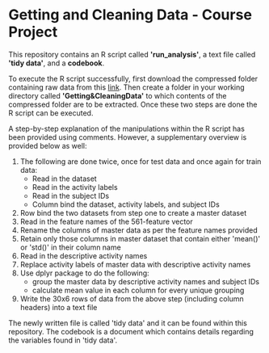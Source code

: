 # Getting and Cleaning Data - Course Project

This repository contains an R script called **'run_analysis'**, a text file called **'tidy data'**, and a **codebook**.

To execute the R script successfully, first download the compressed folder containing raw data from this [link](https://d396qusza40orc.cloudfront.net/getdata%2Fprojectfiles%2FUCI%20HAR%20Dataset.zip). Then create a folder in your working directory called **'Getting&CleaningData'** to which contents of the compressed folder are to be extracted. Once these two steps are done the R script can be executed.

A step-by-step explanation of the manipulations within the R script has been provided using comments. However, a supplementary overview is provided below as well:
1. The following are done twice, once for test data and once again for train data:
   * Read in the dataset
   * Read in the activity labels 
   * Read in the subject IDs 
   * Column bind the dataset, activity labels, and subject IDs 
2. Row bind the two datasets from step one to create a master dataset  
3. Read in the feature names of the 561-feature vector 
4. Rename the columns of master data as per the feature names provided 
5. Retain only those columns in master dataset that contain either 'mean()' or 'std()' in their column name
6. Read in the descriptive activity names 
7. Replace activity labels of master data with descriptive activity names
8. Use dplyr package to do the following:
   * group the master data by descriptive activity names and subject IDs
   * calculate mean value in each column for every unique grouping 
9. Write the 30x6 rows of data from the above step (including column headers) into a text file

The newly written file is called 'tidy data' and it can be found within this repository. 
The codebook is a document which contains details regarding the variables found in 'tidy data'.



      
